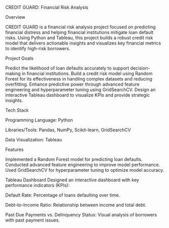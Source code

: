 
CREDIT GUARD: Financial Risk Analysis

Overview

CREDIT GUARD is a financial risk analysis project focused on predicting financial distress and helping financial institutions mitigate loan default risks. Using Python and Tableau, this project builds a robust credit risk model that delivers actionable insights and visualizes key financial metrics to identify high-risk borrowers.

Project Goals

Predict the likelihood of loan defaults accurately to support decision-making in financial institutions.
Build a credit risk model using Random Forest for its effectiveness in handling complex datasets and reducing overfitting.
Enhance predictive power through advanced feature engineering and hyperparameter tuning using GridSearchCV.
Design an interactive Tableau dashboard to visualize KPIs and provide strategic insights.

Tech Stack

Programming Language: Python

Libraries/Tools: Pandas, NumPy, Scikit-learn, GridSearchCV

Data Visualization: Tableau


Features


Implemented a Random Forest model for predicting loan defaults.
Conducted advanced feature engineering to improve model performance.
Used GridSearchCV for hyperparameter tuning to optimize model accuracy.

Tableau Dashboard
Designed an interactive dashboard with key performance indicators (KPIs):

Default Rate: Percentage of loans defaulting over time.

Debt-to-Income Ratio: Relationship between income and total debt.

Past Due Payments vs. Delinquency Status: Visual analysis of borrowers with past payment issues.
